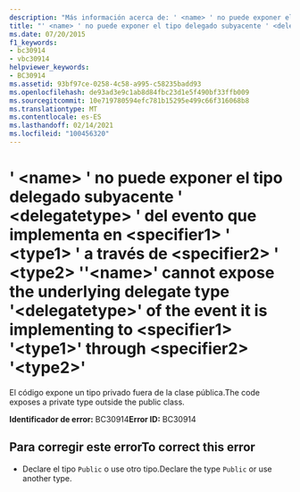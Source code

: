 ```yaml
---
description: "Más información acerca de: ' <name> ' no puede exponer el tipo delegado subyacente ' <delegatetype> ' del evento que implementa en <specifier1> ' <type1> ' a través de <specifier2> ' <type2> '"
title: "' <name> ' no puede exponer el tipo delegado subyacente ' <delegatetype> ' del evento que implementa en <specifier1> ' <type1> ' a través de <specifier2> ' <type2> '"
ms.date: 07/20/2015
f1_keywords:
- bc30914
- vbc30914
helpviewer_keywords:
- BC30914
ms.assetid: 93bf97ce-0258-4c58-a995-c58235badd93
ms.openlocfilehash: de93ad3e9c1ab8d84fbc23d1e5f490bf33ffb009
ms.sourcegitcommit: 10e719780594efc781b15295e499c66f316068b8
ms.translationtype: MT
ms.contentlocale: es-ES
ms.lasthandoff: 02/14/2021
ms.locfileid: "100456320"
---
```

# <a name="name-cannot-expose-the-underlying-delegate-type-delegatetype-of-the-event-it-is-implementing-to-specifier1-type1-through-specifier2-type2"></a><span data-ttu-id="c4b59-103">' \<name> ' no puede exponer el tipo delegado subyacente ' \<delegatetype> ' del evento que implementa en \<specifier1> ' \<type1> ' a través de \<specifier2> ' \<type2> '</span><span class="sxs-lookup"><span data-stu-id="c4b59-103">'\<name>' cannot expose the underlying delegate type '\<delegatetype>' of the event it is implementing to \<specifier1> '\<type1>' through \<specifier2> '\<type2>'</span></span>

<span data-ttu-id="c4b59-104">El código expone un tipo privado fuera de la clase pública.</span><span class="sxs-lookup"><span data-stu-id="c4b59-104">The code exposes a private type outside the public class.</span></span>  
  
 <span data-ttu-id="c4b59-105">**Identificador de error:** BC30914</span><span class="sxs-lookup"><span data-stu-id="c4b59-105">**Error ID:** BC30914</span></span>  
  
## <a name="to-correct-this-error"></a><span data-ttu-id="c4b59-106">Para corregir este error</span><span class="sxs-lookup"><span data-stu-id="c4b59-106">To correct this error</span></span>  
  
- <span data-ttu-id="c4b59-107">Declare el tipo `Public` o use otro tipo.</span><span class="sxs-lookup"><span data-stu-id="c4b59-107">Declare the type `Public` or use another type.</span></span>
